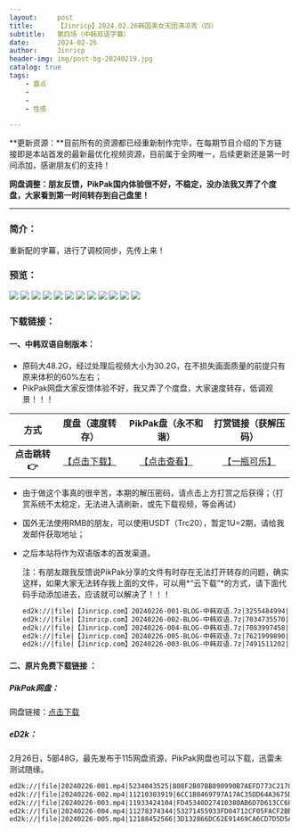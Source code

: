 ```yaml
---
layout:     post
title:      【Jinricp】2024.02.26韩国美女天团清凉秀（四）
subtitle:   第四场（中韩双语字幕）
date:       2024-02-26
author:     Jinricp
header-img: img/post-bg-20240219.jpg
catalog: true
tags:
    - 露点
    - 
    - 
    - 性感

---
```

**更新资源：**目前所有的资源都已经重新制作完毕，在每期节目介绍的下方链接即是本站首发的最新最优化视频资源，目前属于全网唯一，后续更新还是第一时间添加，感谢朋友们的支持！

****网盘调整：朋友反馈，PikPak国内体验很不好，不稳定，没办法我又弄了个度盘，大家看到第一时间转存到自己盘里！****

---

### 简介：

重新配的字幕，进行了调校同步，先传上来！

### 预览：

![](https://www.imgccc.com/2024/03/19/12657468ce233.jpg)
![](https://www.imgccc.com/2024/03/19/baf1ca2ddab11.jpg)
![](https://www.imgccc.com/2024/03/19/e98271b8b7b97.jpg)
![](https://www.imgccc.com/2024/03/19/4245f32dad2dc.jpg)
![](https://www.imgccc.com/2024/03/19/221b5af34721d.jpg)
![](https://www.imgccc.com/2024/03/19/3ed1605b68a36.gif)
![](https://www.imgccc.com/2024/03/19/2324845fb593a.gif)
![](https://www.imgccc.com/2024/03/19/517c29a1813f6.gif)
![](https://www.imgccc.com/2024/03/19/155df0d39f1c1.gif)
![](https://www.imgccc.com/2024/03/19/a40e021e9bdfa.gif)
![](https://www.imgccc.com/2024/03/19/c85abb211d0ef.gif)
![](https://www.imgccc.com/2024/03/19/6e46a9b82a524.gif)


### 下载链接：

#### 一、中韩双语自制版本：

+ 原码大48.2G，经过处理后视频大小为30.2G，在不损失画面质量的前提只有原来体积的60%左右；
+ PikPak网盘大家反馈体验不好，我又弄了个度盘，大家速度转存，低调观景！！！

|     方式      |                       度盘（速度转存）                       |                     PikPak盘（永不和谐）                     |                  打赏链接（获解压码）                  |
| :-----------: | :----------------------------------------------------------: | :----------------------------------------------------------: | :----------------------------------------------------: |
| **点击跳转👉** | [【点击下载】](https://pan.baidu.com/s/1JOc-HtmlaBTL-phSGduqtg?pwd=8888) | [【点击查看】](https://mypikpak.com/s/VNtGe_9MK598cTo7SxhgkZpWo1) | [【一瓶可乐】](https://goldfaka.com//details/8DAE9CA4) |


+ 由于做这个事真的很辛苦，本期的解压密码，请点击上方打赏之后获得；（打赏系统不太稳定，无法进入请刷新，或先下载视频，等会再试）

+ 国外无法使用RMB的朋友，可以使用USDT（Trc20），暂定1U=2期，请给我发邮件获取地址；

+ 之后本站将作为双语版本的首发渠道。

  注：有朋友跟我反馈说PikPak分享的文件有时存在无法打开转存的问题，确实这样，如果大家无法转存我上面的文件，可以用*“云下载”*的方式，请下面代码手动添加进去，应该就可以解决了！！！

  ```txt
  ed2k://|file|【Jinricp.com】20240226-001-BLOG-中韩双语.7z|3255484994|EAD26FED3C0112C3B60E06DDFD14719D|/
  ed2k://|file|【Jinricp.com】20240226-002-BLOG-中韩双语.7z|7034735570|C5DBF7D2E0AA1B0EA48F6A003FFEF3DA|/
  ed2k://|file|【Jinricp.com】20240226-004-BLOG-中韩双语.7z|7083997458|1EC00C28662A5E27646F353795BD02C0|/
  ed2k://|file|【Jinricp.com】20240226-005-BLOG-中韩双语.7z|7621999890|88C6F935BE74BE7E21AF4BFE3D62EDAF|/
  ed2k://|file|【Jinricp.com】20240226-003-BLOG-中韩双语.7z|7491511202|FA3515F51B6E093F1B138819570DBFEB|/
  ```



#### 二、原片免费下载链接 ：

##### PikPak网盘：

网盘链接：[点击下载](https://mypikpak.com/s/VNspwk-hypuVd5yIwLrF56O-o1)

##### eD2k：

2月26日，5部48G，最先发布于115网盘资源，PikPak网盘也可以下载，迅雷未测试随缘。

```txt
ed2k://|file|20240226-001.mp4|5234043525|808F2B07BB890990B7AEFD773C2178EC|/  
ed2k://|file|20240226-002.mp4|11210303919|6CC1B8469797A17AC35DD64A3675D30C|/  
ed2k://|file|20240226-003.mp4|11933424104|FD45340D27410380AB6D7D613CC68BF3|/  
ed2k://|file|20240226-004.mp4|11278374344|53271455933FD04712CF05FACF2BB461|/  
ed2k://|file|20240226-005.mp4|12188452566|3D132866DC62E91469CA6CD7D5D5A477|/ 
```

